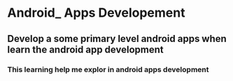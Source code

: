 # Android_ Apps Developement
## Develop a some primary level android apps when learn the android app development
### This learning help me explor in android apps development
